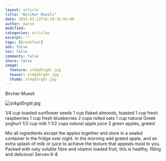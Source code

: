 ```yaml
---
layout: article
title: "Bircher Muesli"
date: 2015-02-12T16:19:16-04:00
author: Aaron
modified:
categories: articles
excerpt: ""
tags: [Breakfast]
ads: false
toc: false
comments: false
share: false
image:
  feature: st4gd5rgdr.jpg
  teaser: st4gd5rgdr.jpg
  thumb: st4gd5rgdr.jpg
---
```



Bircher Muesli

![st4gd5rgdr.jpg](st4gd5rgdr.jpg)

1/4 cup toasted sunflower seeds
1 cup flaked almonds, toasted
1 cup fresh raspberries
1 cup fresh blueberries
2 cups rolled oats
1 cup natural Greek yoghurt
1/2 cup milk
1 1/2 cups natural apple juice
2 green apples, grated

Mix all ingredients except the apples together and store in a sealed container in the fridge over night. In the morning add grated apple, and an extra splash of milk or juice to achieve the texture that appeals most to you. Packed with oaty soluble fibre and vitamin loaded fruit, this is healthy, filling and delicious! Serves 6-8